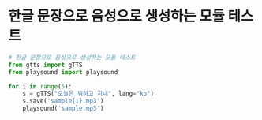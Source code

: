 # 한글 문장으로 음성으로 생성하는 모듈 테스트
```python
# 한글 문장으로 음성으로 생성하는 모듈 테스트
from gtts import gTTS
from playsound import playsound

for i in range(5):
    s = gTTS("오늘은 뭐하고 지내", lang="ko")
    s.save('sample{i}.mp3')
    playsound('sample.mp3')

```
